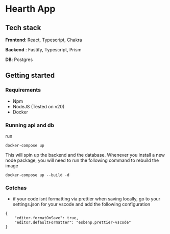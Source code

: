 # Hearth App

## Tech stack

**Frontend**: React, Typescript, Chakra

**Backend** : Fastify, Typescript, Prism

**DB**: Postgres

## Getting started

### Requirements

- Npm
- NodeJS (Tested on v20)
- Docker

### Running api and db

run

`docker-compose up`

This will spin up the backend and the database. Whenever you install a new node package, you will need to run the following command to rebuild the image

`docker-compose up --build -d`

### Gotchas

- if your code isnt formatting via prettier when saving locally, go to your settings.json for your vscode and add the following configuration

```
{
    "editor.formatOnSave": true,
    "editor.defaultFormatter": "esbenp.prettier-vscode"
}
```
